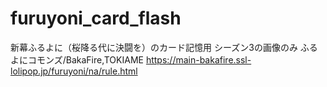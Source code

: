 # furuyoni_card_flash
新幕ふるよに（桜降る代に決闘を）のカード記憶用
シーズン3の画像のみ
ふるよにコモンズ/BakaFire,TOKIAME
https://main-bakafire.ssl-lolipop.jp/furuyoni/na/rule.html
